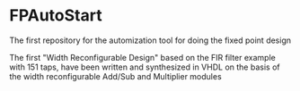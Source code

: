 # FPAutoStart
The first repository for the automization tool for doing the fixed point design

The first "Width Reconfigurable Design" based on the FIR filter example with 151 taps, have been written and synthesized in VHDL on the basis of the width reconfigurable Add/Sub and Multiplier modules




